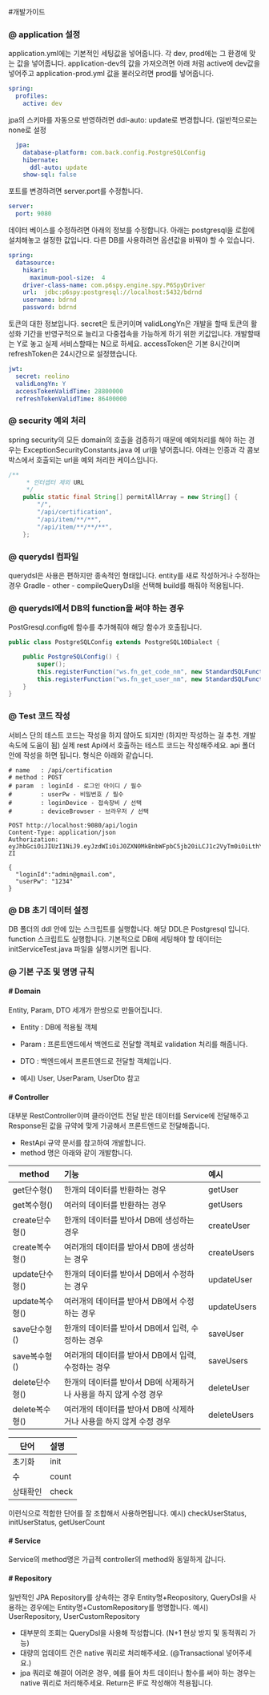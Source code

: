 #개발가이드

### @ application 설정
application.yml에는 기본적인 세팅값을 넣어줍니다. 각 dev, prod에는 그 환경에 맞는 값을 넣어줍니다.  application-dev의 값을 가져오려면 아래 처럼 active에 dev값을 넣어주고 
application-prod.yml 값을 불러오려면 prod를 넣어줍니다.
```yaml
spring:
  profiles:
    active: dev
```

jpa의 스키마를 자동으로 반영하려면 ddl-auto: update로 변경합니다. (일반적으로는 none로 설정
```yaml
  jpa:
    database-platform: com.back.config.PostgreSQLConfig
    hibernate:
      ddl-auto: update
    show-sql: false
```

포트를 변경하려면 server.port를 수정합니다.
```yaml
server:
  port: 9080
```

데이터 베이스를 수정하려면 아래의 정보를 수정합니다. 아래는 postgresql을 로컬에 설치해놓고 설정한 값입니다.
다른 DB를 사용하려면 옵션값을 바꿔야 할 수 있습니다. 
```yaml
spring:
  datasource:
    hikari:
      maximum-pool-size:  4
    driver-class-name: com.p6spy.engine.spy.P6SpyDriver
    url:  jdbc:p6spy:postgresql://localhost:5432/bdrnd
    username: bdrnd
    password: bdrnd
```
토큰의 대한 정보입니다. secret은 토큰키이며 validLongYn은 개발을 할때 토큰의 활성화 기간을 반영구적으로 
늘리고 다중접속을 가능하게 하기 위한 키값입니다. 개발할때는 Y로 놓고 실제 서비스할때는 N으로 하세요.
accessToken은 기본 8시간이며 refreshToken은 24시간으로 설정했습니다.
```yaml
jwt:
  secret: reolino
  validLongYn: Y
  accessTokenValidTime: 28800000
  refreshTokenValidTime: 86400000
```

### @ security 예외 처리
spring security의 모든 domain의 호출을 검증하기 때문에 예외처리를 해야 하는 경우는 ExceptionSecurityConstants.java
에 url을 넣어줍니다. 아래는 인증과 각 콤보박스에서 호출되는 url을 예외 처리한 케이스입니다.

```java
/**
     * 인터셉터 제외 URL
     */
    public static final String[] permitAllArray = new String[] {
        "/",
        "/api/certification",
        "/api/item/**/**",
        "/api/item/**/**/**",
    };
```

### @ querydsl 컴파일
querydsl은 사용은 편하지만 종속적인 형태입니다. entity를 새로 작성하거나 수정하는 경우 Gradle - other - compileQueryDsl을 선택해 build를 해줘야 적용됩니다.

### @ querydsl에서 DB의 function을 써야 하는 경우
PostGresql.config에 함수를 추가해줘야 해당 함수가 호출됩니다.

```java
public class PostgreSQLConfig extends PostgreSQL10Dialect {

    public PostgreSQLConfig() {
        super();
        this.registerFunction("ws.fn_get_code_nm", new StandardSQLFunction("ws.fn_get_code_nm", new StringType()));
        this.registerFunction("ws.fn_get_user_nm", new StandardSQLFunction("ws.fn_get_user_nm", new StringType()));
    }
}

```


### @ Test 코드 작성
서비스 단의 테스트 코드는 작성을 하지 않아도 되지만 (하지만 작성하는 걸 추천. 개발 속도에 도움이 됨) 실제 rest Api에서 호출하는 테스트 코드는 작성해주세요.
api 폴더 안에 작성을 하면 됩니다. 형식은 아래와 같습니다.
```http request
# name   : /api/certification
# method : POST
# param  : loginId - 로그인 아이디 / 필수
#        : userPw - 비밀번호 / 필수
#        : loginDevice - 접속장비 / 선택
#        : deviceBrowser - 브라우저 / 선택

POST http://localhost:9080/api/login
Content-Type: application/json
Authorization: eyJhbGciOiJIUzI1NiJ9.eyJzdWIiOiJ0ZXN0MkBnbWFpbC5jb20iLCJ1c2VyTm0iOiLthYzsiqTthLAzMyIsImxvZ2luSWQiOiJ0ZXN0MkBnbWFpbC5jb20iLCJ1c2VyUHciOiIwZmZlMWFiZDFhMDgyMTUzNTNjMjMzZDZlMDA5NjEzZTk1ZWVjNDI1MzgzMmE3NjFhZjI4ZmYzN2FjNWExNTBjIiwiZXhwIjoyMDA1NjEwNjkxLCJpYXQiOjE2OTAyNTA2OTEsInVzZXJJZCI6NH0.kGSGH9Q1VomglYmSkVKSCUYswY7Bz5BoSR3hZ4Cw-ZI

{
  "loginId":"admin@gmail.com",
  "userPw": "1234"
}

```
### @ DB 초기 데이터 설정
DB 폴더의 ddl 안에 있는 스크립트를 실행합니다. 해당 DDL은 Postgresql 입니다.
function 스크립트도 실행합니다.
기본적으로 DB에 세팅해야 할 데이터는 initServiceTest.java 파일을 실행시키면 됩니다. 



### @ 기본 구조 및 명명 규칙

#### # Domain
Entity, Param, DTO 세개가 한쌍으로 만들어집니다.
- Entity : DB에 적용될 객체 
- Param : 프론트엔드에서 백엔드로 전달할 객체로 validation 처리를 해줍니다.
- DTO : 백엔드에서 프론트엔드로 전달할 객체입니다. 

- 예시) User, UserParam, UserDto 참고

#### # Controller
대부분 RestController이며 클라이언트 전달 받은 데이터를 Service에 전달해주고 Response된 값을 규약에 맞게 가공해서 프론트엔드로 전달해줍니다.
- RestApi 규약 문서를 참고하여 개발합니다.
- method 명은 아래와 같이 개발합니다.

| method | 기능 | 예시 |
|---|:---|:---|
|get단수형()|한개의 데이터를 반환하는 경우|getUser|
|get복수형()|여러의 데이터를 반환하는 경우|getUsers|
|create단수형()|한개의 데이터를 받아서 DB에 생성하는 경우|createUser|
|create복수형()|여러개의 데이터를 받아서 DB에 생성하는 경우|createUsers|
|update단수형()|한개의 데이터를 받아서 DB에서 수정하는 경우|updateUser|
|update복수형()|여러개의 데이터를 받아서 DB에서 수정하는 경우|updateUsers|
|save단수형()|한개의 데이터를 받아서 DB에서 입력, 수정하는 경우|saveUser|
|save복수형()|여러개의 데이터를 받아서 DB에서 입력, 수정하는 경우|saveUsers|
|delete단수형()|한개의 데이터를 받아서 DB에 삭제하거나 사용을 하지 않게 수정 경우|deleteUser|
|delete복수형()|여러개의 데이터를 받아서 DB에 삭제하거나 사용을 하지 않게 수정 경우|deleteUsers|

| 단어 | 설명 |
|---|:---|
|초기화|init|
|수|count|
|상태확인|check|

이런식으로 적합한 단어를 잘 조합해서 사용하면됩니다.
예시) checkUserStatus, initUserStatus, getUserCount 

#### # Service
Service의 method명은 가급적 controller의 method와 동일하게 갑니다.


#### # Repository
일반적인 JPA Repository를 상속하는 경우 Entity명+Reopository, QueryDsl을 사용하는 경우에는 
Entity명+CustomRepository를 명명합니다.
예시) UserRepository, UserCustomRepository

- 대부분의 조회는 QueryDsl을 사용해 작성합니다. (N+1 현상 방지 및 동적쿼리 가능)
- 대량의 업데이트 건은 native 쿼리로 처리해주세요. (@Transactional 넣어주세요.) 
- jpa 쿼리로 해결이 어려운 경우, 예를 들어 차트 데이터나 함수를 써야 하는 경우는 native 쿼리로 처리해주세요. Return은 IF로 작성해야 적용됩니다.



